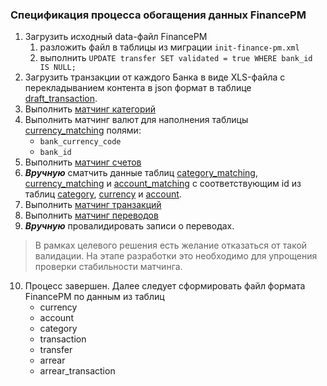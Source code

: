 ### Спецификация процесса обогащения данных FinancePM

1. Загрузить исходный data-файл FinancePM
   1. разложить файл в таблицы из миграции `init-finance-pm.xml`
   2. выполнить `UPDATE transfer SET validated = true WHERE bank_id IS NULL;`  
2. Загрузить транзакции от каждого Банка в виде XLS-файла 
   с перекладыванием контента в json формат в таблице <u>draft_transaction</u>.
3. Выполнить [матчинг категорий](./matching/category_matching.md)
4. Выполнить матчинг валют для наполнения таблицы <u>currency_matching</u> полями:
   * `bank_currency_code`
   * `bank_id`
5. Выполнить [матчинг счетов](./matching/account_matching.md)
6. **_Вручную_** сматчить данные таблиц <u>category_matching</u>, <u>currency_matching</u> и 
<u>account_matching</u> с соответствующим id из таблиц <u>category</u>, <u>currency</u> и <u>account</u>. 
7. Выполнить [матчинг транзакций](./matching/transaction_matching.md)
8. Выполнить [матчинг переводов](./matching/transfer_matching.md)
9. **_Вручную_** провалидировать записи о переводах.
> В рамках целевого решения есть желание отказаться от такой валидации.
> На этапе разработки это необходимо для упрощения проверки стабильности матчинга.  
10. Процесс завершен. Далее следует сформировать файл формата FinancePM по данным из таблиц
    * currency
    * account
    * category
    * transaction
    * transfer
    * arrear
    * arrear_transaction